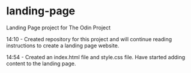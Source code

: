 # landing-page

Landing Page project for The Odin Project

14:10 - Created repository for this project and will continue reading instructions to create a landing page website.

14:54 - Created an index.html file and style.css file. Have started adding content to the landing page.
